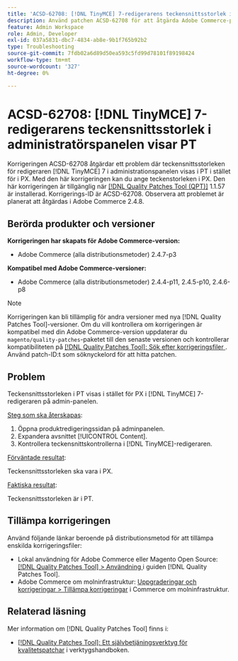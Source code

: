 ```yaml
---
title: 'ACSD-62708: [!DNL TinyMCE] 7-redigerarens teckensnittsstorlek i administratörspanelen visar PT'
description: Använd patchen ACSD-62708 för att åtgärda Adobe Commerce-problemet där  [!DNL TinyMCE]  7-redigerarens teckensnittsstorlek i administratören visar PT och inte PX. Nu kan du även ange teckenstorleken i PX i stället för PT.
feature: Admin Workspace
role: Admin, Developer
exl-id: 037a5831-dbc7-4834-ab8e-9b1f765b92b2
type: Troubleshooting
source-git-commit: 7fdb02a6d89d50ea593c5fd99d78101f89198424
workflow-type: tm+mt
source-wordcount: '327'
ht-degree: 0%

---
```


# ACSD-62708: [!DNL TinyMCE] 7-redigerarens teckensnittsstorlek i administratörspanelen visar PT

Korrigeringen ACSD-62708 åtgärdar ett problem där teckensnittsstorleken för redigeraren [!DNL TinyMCE] 7 i administrationspanelen visas i PT i stället för i PX. Med den här korrigeringen kan du ange teckenstorleken i PX. Den här korrigeringen är tillgänglig när [[!DNL Quality Patches Tool (QPT)]](/help/tools/quality-patches-tool/quality-patches-tool-to-self-serve-quality-patches.md) 1.1.57 är installerad. Korrigerings-ID är ACSD-62708. Observera att problemet är planerat att åtgärdas i Adobe Commerce 2.4.8.

## Berörda produkter och versioner

**Korrigeringen har skapats för Adobe Commerce-version:**

* Adobe Commerce (alla distributionsmetoder) 2.4.7-p3

**Kompatibel med Adobe Commerce-versioner:**

* Adobe Commerce (alla distributionsmetoder) 2.4.4-p11, 2.4.5-p10, 2.4.6-p8

>[!NOTE]
>
>Korrigeringen kan bli tillämplig för andra versioner med nya [!DNL Quality Patches Tool]-versioner. Om du vill kontrollera om korrigeringen är kompatibel med din Adobe Commerce-version uppdaterar du `magento/quality-patches`-paketet till den senaste versionen och kontrollerar kompatibiliteten på [[!DNL Quality Patches Tool]: Sök efter korrigeringsfiler ](https://experienceleague.adobe.com/tools/commerce-quality-patches/index.html?lang=sv-SE). Använd patch-ID:t som söknyckelord för att hitta patchen.

## Problem

Teckensnittsstorleken i PT visas i stället för PX i [!DNL TinyMCE] 7-redigeraren på admin-panelen.

<u>Steg som ska återskapas</u>:

1. Öppna produktredigeringssidan på adminpanelen.
1. Expandera avsnittet [!UICONTROL Content].
1. Kontrollera teckensnittskontrollerna i [!DNL TinyMCE]-redigeraren.

<u>Förväntade resultat</u>:

Teckensnittsstorleken ska vara i PX.

<u>Faktiska resultat</u>:

Teckensnittsstorleken är i PT.

## Tillämpa korrigeringen

Använd följande länkar beroende på distributionsmetod för att tillämpa enskilda korrigeringsfiler:

* Lokal användning för Adobe Commerce eller Magento Open Source: [[!DNL Quality Patches Tool] > Användning ](/help/tools/quality-patches-tool/usage.md) i guiden [!DNL Quality Patches Tool].
* Adobe Commerce om molninfrastruktur: [Uppgraderingar och korrigeringar > Tillämpa korrigeringar](https://experienceleague.adobe.com/docs/commerce-cloud-service/user-guide/develop/upgrade/apply-patches.html?lang=sv-SE) i Commerce om molninfrastruktur.

## Relaterad läsning

Mer information om [!DNL Quality Patches Tool] finns i:

* [[!DNL Quality Patches Tool]: Ett självbetjäningsverktyg för kvalitetspatchar](/help/tools/quality-patches-tool/quality-patches-tool-to-self-serve-quality-patches.md) i verktygshandboken.
